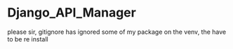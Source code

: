 # Django_API_Manager
please sir, gitignore has ignored some of my package on the venv, the have to be re install
